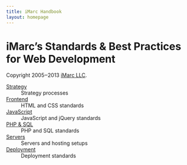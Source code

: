```yaml
---
title: iMarc Handbook
layout: homepage
---
```


<h1 class="title">
	iMarc’s Standards &amp; Best Practices for Web Development
</h1>
<p class="copyright">
	Copyright 2005‒2013 <a href="http://imarc.net/">iMarc LLC</a>.
</p>


<dl>
    <dt>
    	<a href="strategy">Strategy</a>
    </dt>
    <dd>
    	Strategy processes
    </dd>
	<dt>
		<a href="frontend">Frontend</a>
	</dt>
	<dd>
		HTML and CSS standards
	</dd>
	<dt>
		<a href="javascript">JavaScript</a>
	</dt>
	<dd>
		JavaScript and jQuery standards
	</dd>
	<dt>
		<a href="backend">PHP &amp; SQL</a>
	</dt>
	<dd>
		PHP and SQL standards
	</dd>
	<dt>
		<a href="servers">Servers</a>
	</dt>
	<dd>
		Servers and hosting setups
	</dd>
	<dt>
		<a href="deployment">Deployment</a>
	</dt>
	<dd>
		Deployment standards
	</dd>
</dl>
